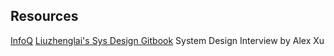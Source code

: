 ## Resources

[InfoQ](infoq.com)
[Liuzhenglai's Sys Design Gitbook](https://liuzhenglaichn.gitbook.io/system-design/)
System Design Interview by Alex Xu

